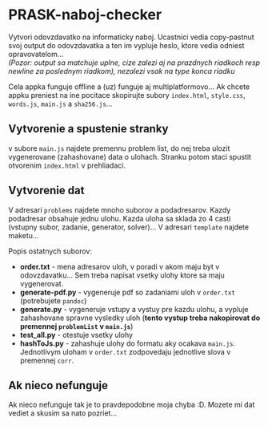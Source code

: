 # PRASK-naboj-checker

Vytvori odovzdavatko na informaticky naboj. Ucastnici vedia copy-pastnut svoj output do odovzdavatka
a ten im vypluje heslo, ktore vedia odniest opravovatelom...  
_(Pozor: output sa matchuje uplne, cize zalezi aj na prazdnych riadkoch resp newline za poslednym riadkom),
nezalezi vsak na type konca riadku_

Cela appka funguje offline a (uz) funguje aj multiplatformovo... Ak chcete appku preniest na ine pocitace
skopirujte subory `index.html`, `style.css`, `words.js`, `main.js` a `sha256.js`...

## Vytvorenie a spustenie stranky

v subore `main.js` najdete premennu problem list, do nej treba ulozit vygenerovane (zahashovane)
data o ulohach. Stranku potom staci spustit otvorenim `index.html` v prehliadaci.

## Vytvorenie dat

V adresari `problems` najdete mnoho suborov a podadresarov. Kazdy podadresar obsahuje jednu ulohu.
Kazda uloha sa sklada zo 4 casti (vstupny subor, zadanie, generator, solver)... V adresari `template`
najdete maketu...

Popis ostatnych suborov:

- **order.txt** - mena adresarov uloh, v poradi v akom maju byt v odovzdavatku...
  Sem treba napisat vsetky ulohy ktore sa maju vygenerovat.
- **generate-pdf.py** - vygeneruje pdf so zadaniami uloh v `order.txt` (potrebujete `pandoc`)
- **generate.py** - vygeneruje vstupy a vystuy pre kazdu ulohu, a vypluje
  zahashovane spravne vysledky uloh (**tento vystup treba nakopirovat do premennej `problemList` v `main.js`**)
- **test_all.py** - otestuje vsetky ulohy
- **hashToJs.py** - zahashuje ulohy do formatu aky ocakava `main.js`. Jednotlivym uloham v `order.txt`
  zodpovedaju jednotlive slova v premennej `corr`.

## Ak nieco nefunguje

Ak nieco nefunguje tak je to pravdepodobne moja chyba :D. Mozete mi dat vediet a skusim sa nato pozriet...
